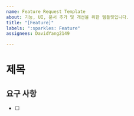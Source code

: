 ```yaml
---
name: Feature Request Template
about: 기능, UI, 문서 추가 및 개선을 위한 템플릿입니다.
title: "[Feature]"
labels: ":sparkles: Feature"
assignees: DavidYang2149

---
```


# 제목
## 요구 사항
- [ ] 
